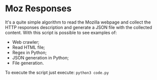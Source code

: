 # Moz Responses

It's a quite simple algorithm to read the Mozilla webpage and collect the HTTP responses description and generate a JSON file with the collected content. 
With this script is possible to see examples of:
 - Web crawler;
 - Read HTML file;
 - Regex in Python;
 - JSON generation in Python;
 - File generation.

 To execute the script just execute:
 ```python3 code.py```